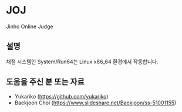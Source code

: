 # JOJ
Jinho Online Judge

## 설명
채점 시스템인 System/Run64는 Linux x86_64 환경에서 작동합니다.

## 도움을 주신 분 또는 자료
- Yukariko (<https://github.com/yukariko>)
- Baekjoon Choi (<https://www.slideshare.net/Baekjoon/ss-51001155>)
